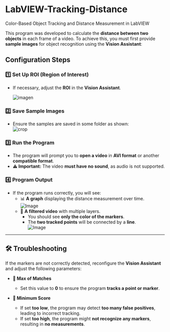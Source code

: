 # LabVIEW-Tracking-Distance
Color-Based Object Tracking and Distance Measurement in LabVIEW

This program was developed to calculate the **distance between two objects** in each frame of a video. To achieve this, you must first provide **sample images** for object recognition using the **Vision Assistant**:  


## **Configuration Steps**
### 1️⃣ Set Up ROI (Region of Interest)

- If necessary, adjust the **ROI** in the **Vision Assistant**.
  
  ![imagen](https://github.com/user-attachments/assets/c7c8abb2-b407-4a8a-9995-a8f1c9c117fa)
### 2️⃣ Save Sample Images
- Ensure the samples are saved in some folder as shown:  
  ![crop](https://github.com/user-attachments/assets/a1ad9a7d-6df0-42af-b2c1-3fd7945a24bb)

### 3️⃣ Run the Program  
- The program will prompt you to **open a video** in **AVI format** or another **compatible format**.  
- **⚠️ Important:** The video **must have no sound**, as audio is not supported.

### 4️⃣ Program Output  
- If the program runs correctly, you will see:  
  - 📊 **A graph** displaying the distance measurement over time.  
    ![Image](https://github.com/user-attachments/assets/5fc139db-403e-4f29-a5df-ebe02b2373b5)
  - 🎥 **A filtered video** with multiple layers.  
    - You should see **only the color of the markers**.  
    - The **two tracked points** will be connected by a **line**.  
    ![Image](https://github.com/user-attachments/assets/56198dd3-d535-467c-b0ef-ee1b02b953b8)


---

## **🛠 Troubleshooting**
If the markers are not correctly detected, reconfigure the **Vision Assistant** and adjust the following parameters:  

- **🔹 Max of Matches**  
  - Set this value to **0** to ensure the program **tracks a point or marker**.  

- **🔹 Minimum Score**  
  - If set **too low**, the program may detect **too many false positives**, leading to incorrect tracking.  
  - If set **too high**, the program might **not recognize any markers**, resulting in **no measurements**.  











